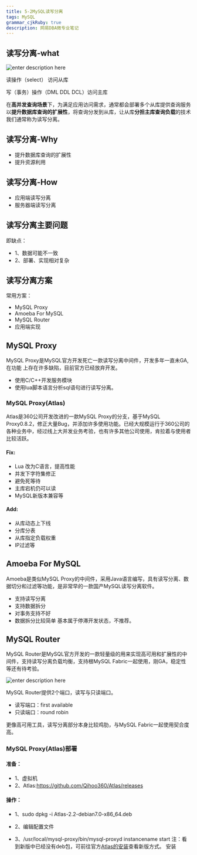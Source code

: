 ```yaml
---
title: 5-2MySQL读写分离
tags: MySQL
grammar_cjkRuby: true
description: 网易DBA微专业笔记
---
```


## 读写分离-what

![enter description here][1]

读操作（select） 访问从库

写（事务）操作（DML DDL DCL）访问主库

在**高并发查询场景**下，为满足应用访问需求，通常都会部署多个从库提供查询服务以**提升数据库查询的扩展性**，将查询分发到从库，让从库**分担主库查询负载**的技术我们通常称为读写分离。

## 读写分离-Why

- 提升数据库查询的扩展性
- 提升资源利用

## 读写分离-How

- 应用端读写分离
- 服务器端读写分离 	
## 读写分离主要问题
即缺点：
- 1、数据可能不一致
- 2、部署、实现相对复杂



## 读写分离方案
常用方案：
- MySQL Proxy
- Amoeba For MySQL
- MySQL Router
- 应用端实现

## MySQL Proxy
MySQL Proxy是MySQL官方开发死亡一款读写分离中间件，开发多年一直未GA,在功能 上存在许多缺陷，目前官方已经放弃开发。

- 使用C/C++开发服务模块
- 使用lua脚本语言分析sql语句进行读写分离。

### MySQL Proxy(Atlas)
Atlas是360公司开发改进的一款MySQL Proxy的分支，基于MySQL Proxy0.8.2，修正大量Bug，并添加许多使用功能。已经大规模运行于360公司的各种业务中，经过线上大并发业务考验，也有许多其他公司使用，肯拉着与使用者比较活跃。

#### Fix:
- Lua 改为C语言，提高性能
- 并发下字符集修正
- 避免死等待
- 主库宕机仍可以读
- MySQL新版本兼容等

#### Add:
- 从库动态上下线
- 分库分表
- 从库指定负载权重
- IP过滤等

## Amoeba For MySQL
Amoeba是类似MySQL Proxy的中间件，采用Java语言编写，具有读写分离、数据切分和过滤等功能，是非常早的一款国产MySQL读写分离软件。

- 支持读写分离
- 支持数据拆分
- 对事务支持不好
- 数据拆分比较简单
基本属于停滞开发状态，不推荐。

## MySQL Router
MySQL Router是MySQL官方开发的一款轻量级的用来实现高可用和扩展性的中间件，支持读写分离负载均衡，支持根MySQL Fabric一起使用，刚GA，稳定性等还有待考验。

![enter description here][2]

MySQL Router提供2个端口，读写与只读端口。

- 读写端口：first available
- 只读端口：round robin

更像高可用工具，读写分离部分本身比较鸡肋，与MySQL Fabric一起使用契合度高。

### MySQL Proxy(Atlas)部署

#### 准备：
- 1、虚拟机
- 2、Atlas:https://github.com/Qihoo360/Atlas/releases 

#### 操作：
- 1、sudo dpkg -i  Atlas-2.2-debian7.0-x86_64.deb
- 2、编辑配置文件
- 3、/usr/local/mysql-proxy/bin/mysql-proxyd instancename start
注：看到新版中已经没有deb包，可前往官方[Atlas的安装](https://github.com/Qihoo360/Atlas/wiki/Atlas%E7%9A%84%E5%AE%89%E8%A3%85)查看新版方式。
安装

  [1]: https://assets.windcoder.com/xiaoshujiang/mysql_study_duxiefenli01.png "mysql_study_duxiefenli01"
  [2]: https://assets.windcoder.com/xiaoshujiang/mysql_study_duxiefenli02.png "mysql_study_duxiefenli02"
